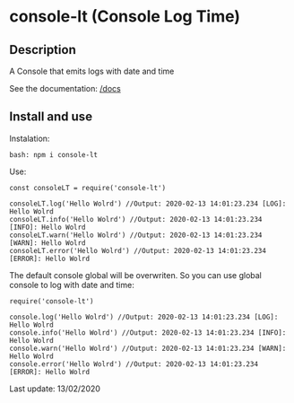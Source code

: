 # console-lt (Console Log Time)

## Description

A Console that emits logs with date and time

See the documentation: [/docs](/docs)

## Install and use

Instalation:   
```
bash: npm i console-lt
```
Use:   
```
const consoleLT = require('console-lt')

consoleLT.log('Hello Wolrd') //Output: 2020-02-13 14:01:23.234 [LOG]: Hello Wolrd
consoleLT.info('Hello Wolrd') //Output: 2020-02-13 14:01:23.234 [INFO]: Hello Wolrd
consoleLT.warn('Hello Wolrd') //Output: 2020-02-13 14:01:23.234 [WARN]: Hello Wolrd
consoleLT.error('Hello Wolrd') //Output: 2020-02-13 14:01:23.234 [ERROR]: Hello Wolrd
```

The default console global will be overwriten. So you can use global console to log with date and time:   

```
require('console-lt')

console.log('Hello Wolrd') //Output: 2020-02-13 14:01:23.234 [LOG]: Hello Wolrd
console.info('Hello Wolrd') //Output: 2020-02-13 14:01:23.234 [INFO]: Hello Wolrd
console.warn('Hello Wolrd') //Output: 2020-02-13 14:01:23.234 [WARN]: Hello Wolrd
console.error('Hello Wolrd') //Output: 2020-02-13 14:01:23.234 [ERROR]: Hello Wolrd
```

Last update: 13/02/2020